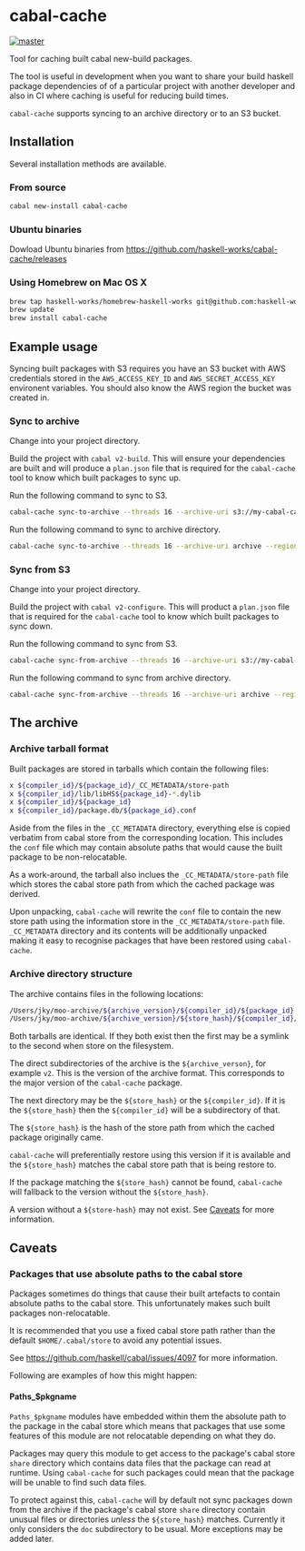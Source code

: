 # cabal-cache
[![master](https://circleci.com/gh/haskell-works/cabal-cache/tree/master.svg?style=svg)](https://circleci.com/gh/haskell-works/cabal-cache/tree/master)

Tool for caching built cabal new-build packages.

The tool is useful in development when you want to share your build haskell package dependencies of
of a particular project with another developer and also in CI where caching is useful for reducing
build times.

`cabal-cache` supports syncing to an archive directory or to an S3 bucket.

## Installation

Several installation methods are available.

### From source

```bash
cabal new-install cabal-cache
```

### Ubuntu binaries

Dowload Ubuntu binaries from https://github.com/haskell-works/cabal-cache/releases

### Using Homebrew on Mac OS X

```bash
brew tap haskell-works/homebrew-haskell-works git@github.com:haskell-works/homebrew-haskell-works.git
brew update
brew install cabal-cache
```

## Example usage

Syncing built packages with S3 requires you have an S3 bucket with AWS
credentials stored in the `AWS_ACCESS_KEY_ID` and `AWS_SECRET_ACCESS_KEY` environent variables.
You should also know the AWS region the bucket was created in.

### Sync to archive

Change into your project directory.

Build the project with `cabal v2-build`.  This will ensure your dependencies are built and
will produce a `plan.json` file that is required for the `cabal-cache` tool to know which built
packages to sync up.

Run the following command to sync to S3.

```bash
cabal-cache sync-to-archive --threads 16 --archive-uri s3://my-cabal-cache-bucket/archive --region Sydney
```

Run the following command to sync to archive directory.

```bash
cabal-cache sync-to-archive --threads 16 --archive-uri archive --region Sydney
```

### Sync from S3

Change into your project directory.

Build the project with `cabal v2-configure`.  This will product a `plan.json` file that is required
for the `cabal-cache` tool to know which built packages to sync down.

Run the following command to sync from S3.

```bash
cabal-cache sync-from-archive --threads 16 --archive-uri s3://my-cabal-cache-bucket/archive --region Sydney
```

Run the following command to sync from archive directory.

```bash
cabal-cache sync-from-archive --threads 16 --archive-uri archive --region Sydney
```

## The archive

### Archive tarball format

Built packages are stored in tarballs which contain the following files:

```bash
x ${compiler_id}/${package_id}/_CC_METADATA/store-path
x ${compiler_id}/lib/libHS${package_id}-*.dylib
x ${compiler_id}/${package_id}
x ${compiler_id}/package.db/${package_id}.conf
```

Aside from the files in the `_CC_METADATA` directory, everything else is copied verbatim from cabal
store from the corresponding location.  This includes the `conf` file which may contain absolute paths
that would cause the built package to be non-relocatable.

As a work-around, the tarball also inclues the `_CC_METADATA/store-path`
file which stores the cabal store path from which the cached package was derived.

Upon unpacking, `cabal-cache` will rewrite the `conf` file to contain the new store path using the
information store in the `_CC_METADATA/store-path` file.  `_CC_METADATA` directory and its contents
will be additionally unpacked making it easy to recognise packages that have been restored using
`cabal-cache`.

### Archive directory structure

The archive contains files in the following locations:

```bash
/Users/jky/moo-archive/${archive_version}/${compiler_id}/${package_id}.tar.gz
/Users/jky/moo-archive/${archive_version}/${store_hash}/${compiler_id}/${package_id}.tar.gz
```

Both tarballs are identical.  If they both exist then the first may be a symlink to the second
when store on the filesystem.

The direct subdirectories of the archive is the `${archive_verson}`, for example `v2`.  This is the
version of the archive format.  This corresponds to the major version of the `cabal-cache` package.

The next directory may be the `${store_hash}` or the `${compiler_id}`.  If it is the `${store_hash}`
then the `${compiler_id}` will be a subdirectory of that.

The `${store_hash}` is the hash of the store path from which the cached package originally came.

`cabal-cache` will preferentially restore using this version if it is available and the `${store_hash}`
matches the cabal store path that is being restore to.

If the package matching the `${store_hash}` cannot be found, `cabal-cache` will fallback to the version
without the `${store_hash}`.

A version without a `${store-hash}` may not exist.  See [Caveats](#caveats) for more information.

## Caveats

### Packages that use absolute paths to the cabal store

Packages sometimes do things that cause their built artefacts to contain absolute paths to the cabal
store.  This unfortunately makes such built packages non-relocatable.

It is recommended that you use a fixed cabal store path rather than the default `$HOME/.cabal/store`
to avoid any potential issues.

See https://github.com/haskell/cabal/issues/4097 for more information.

Following are examples of how this might happen:

#### Paths_$pkgname

`Paths_$pkgname` modules have embedded within them the absolute path to the package in the cabal store
which means that packages that use some features of this module are not relocatable depending on what
they do.

Packages may query this module to get access to the package's cabal store `share` directory which
contains data files that the package can read at runtime.  Using `cabal-cache` for such packages
could mean that the package will be unable to find such data files.

To protect against this, `cabal-cache` will by default not sync packages down from the archive
if the package's cabal store `share` directory contain unusual files or directories _unless_ the
`${store_hash}` matches.  Currently it only considers the `doc` subdirectory to be usual.  More
exceptions may be added later.
